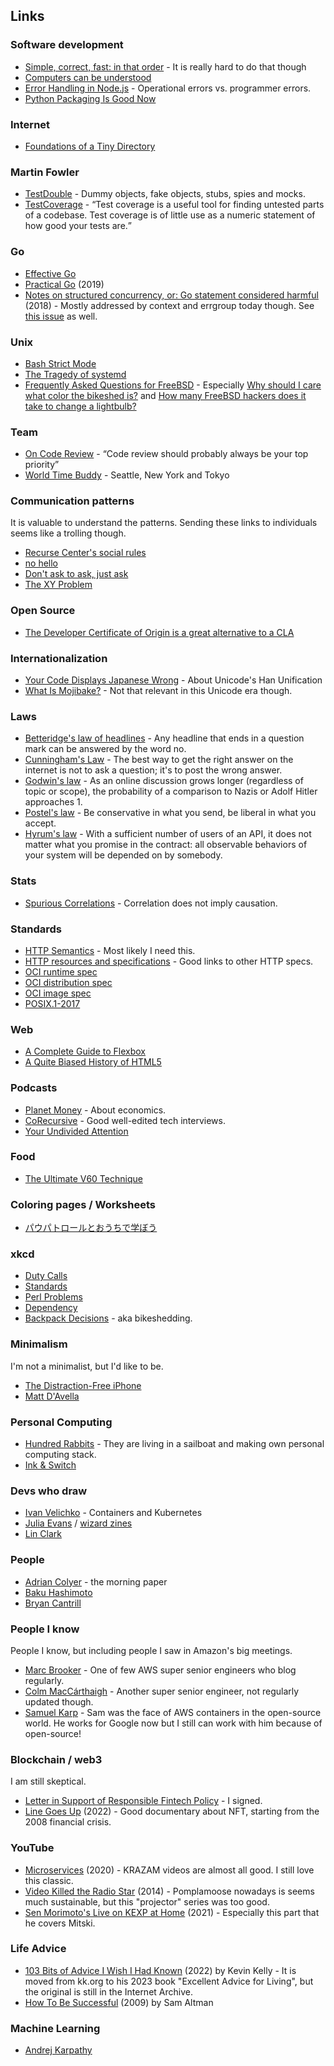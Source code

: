 ## Links

### Software development

* [Simple, correct, fast: in that order](https://drewdevault.com/2018/07/09/Simple-correct-fast.html) - It is really hard to do that though
* [Computers can be understood](https://blog.nelhage.com/post/computers-can-be-understood/)
* [Error Handling in Node.js](https://www.tritondatacenter.com/node-js/production/design/errors) - Operational errors vs. programmer errors.
* [Python Packaging Is Good Now](https://glyph.twistedmatrix.com/2016/08/python-packaging.html)

### Internet

* [Foundations of a Tiny Directory](https://www.kickscondor.com/foundations-of-a-tiny-directory/)

### Martin Fowler

* [TestDouble](https://martinfowler.com/bliki/TestDouble.html) - Dummy objects, fake objects, stubs, spies and mocks.
* [TestCoverage](https://martinfowler.com/bliki/TestCoverage.html) - <q>Test coverage is a useful tool for finding untested parts of a codebase. Test coverage is of little use as a numeric statement of how good your tests are.</q>

### Go

* [Effective Go](https://go.dev/doc/effective_go)
* [Practical Go](https://dave.cheney.net/practical-go/presentations/gophercon-singapore-2019.html) (2019)
* [Notes on structured concurrency, or: Go statement considered harmful](https://vorpus.org/blog/notes-on-structured-concurrency-or-go-statement-considered-harmful/) (2018) - Mostly addressed by context and errgroup today though. See [this issue](https://github.com/golang/go/issues/29011) as well.

### Unix

* [Bash Strict Mode](http://redsymbol.net/articles/unofficial-bash-strict-mode/)
* [The Tragedy of systemd](https://www.youtube.com/watch?v=o_AIw9bGogo)
* [Frequently Asked Questions for FreeBSD](https://docs.freebsd.org/en/books/faq/) - Especially [Why should I care what color the bikeshed is?](https://docs.freebsd.org/en/books/faq/#bikeshed-painting) and [How many FreeBSD hackers does it take to change a lightbulb?](https://docs.freebsd.org/en/books/faq/#changing-lightbulbs)

### Team

* [On Code Review](https://medium.com/@9len/on-code-review-16ea85f7c585) - <q>Code review should probably always be your top priority</q>
* [World Time Buddy](https://www.worldtimebuddy.com/?pl=1&lid=5809844,5128581,1850147) - Seattle, New York and Tokyo

### Communication patterns

It is valuable to understand the patterns.
Sending these links to individuals seems like a trolling though.

* [Recurse Center's social rules](https://www.recurse.com/social-rules)
* [no hello](https://nohello.net/en/)
* [Don't ask to ask, just ask](https://dontasktoask.com/)
* [The XY Problem](https://xyproblem.info/)

### Open Source

* [The Developer Certificate of Origin is a great alternative to a CLA](https://drewdevault.com/2021/04/12/DCO.html)

### Internationalization

* [Your Code Displays Japanese Wrong](https://heistak.github.io/your-code-displays-japanese-wrong/) - About Unicode's Han Unification
* [What Is Mojibake?](http://www8.plala.or.jp/tkubota1/mojibake/) - Not that relevant in this Unicode era though.

### Laws

* [Betteridge's law of headlines](https://en.wikipedia.org/wiki/Betteridge%27s_law_of_headlines) - Any headline that ends in a question mark can be answered by the word no.
* [Cunningham's Law](https://meta.wikimedia.org/wiki/Cunningham%27s_Law) - The best way to get the right answer on the internet is not to ask a question; it's to post the wrong answer.
* [Godwin's law](https://en.wikipedia.org/wiki/Godwin%27s_law) - As an online discussion grows longer (regardless of topic or scope), the probability of a comparison to Nazis or Adolf Hitler approaches 1.
* [Postel's law](https://en.wikipedia.org/wiki/Robustness_principle) - Be conservative in what you send, be liberal in what you accept.
* [Hyrum's law](https://www.hyrumslaw.com/) - With a sufficient number of users of an API, it does not matter what you promise in the contract: all observable behaviors of your system will be depended on by somebody.

### Stats

* [Spurious Correlations](https://tylervigen.com/spurious-correlations) - Correlation does not imply causation.

### Standards

* [HTTP Semantics](https://www.rfc-editor.org/rfc/rfc9110) - Most likely I need this.
* [HTTP resources and specifications](https://developer.mozilla.org/en-US/docs/Web/HTTP/Resources_and_specifications) - Good links to other HTTP specs.
* [OCI runtime spec](https://github.com/opencontainers/runtime-spec/blob/main/spec.md)
* [OCI distribution spec](https://github.com/opencontainers/distribution-spec/blob/main/spec.md)
* [OCI image spec](https://github.com/opencontainers/image-spec/blob/main/spec.md)
* [POSIX.1-2017](https://pubs.opengroup.org/onlinepubs/9699919799/)

### Web

* [A Complete Guide to Flexbox](https://css-tricks.com/snippets/css/a-guide-to-flexbox/)
* [A Quite Biased History of HTML5](http://diveintohtml5.info/past.html)

### Podcasts

* [Planet Money](https://www.npr.org/podcasts/510289/planet-money/) - About economics.
* [CoRecursive](https://corecursive.com/) - Good well-edited tech interviews.
* [Your Undivided Attention](https://www.humanetech.com/podcast)

### Food

* [The Ultimate V60 Technique](https://www.youtube.com/watch?v=AI4ynXzkSQo)

### Coloring pages / Worksheets

* [パウパトロールとおうちで学ぼう](https://pawpatrol.jp/learn/)

### xkcd

* [Duty Calls](https://xkcd.com/386/)
* [Standards](https://xkcd.com/927/)
* [Perl Problems](https://xkcd.com/1171/)
* [Dependency](https://xkcd.com/2347/)
* [Backpack Decisions](https://xkcd.com/1952/) - aka bikeshedding.

### Minimalism

I'm not a minimalist, but I'd like to be.

* [The Distraction-Free iPhone](https://maketime.blog/article/the-distraction-free-iphone/)
* [Matt D'Avella](https://www.mattdavella.com/)

### Personal Computing

* [Hundred Rabbits](https://100r.co/) - They are living in a sailboat and making own personal computing stack.
* [Ink & Switch](https://www.inkandswitch.com/)

### Devs who draw

* [Ivan Velichko](https://iximiuz.com/en/) - Containers and Kubernetes
* [Julia Evans](https://jvns.ca/) / [wizard zines](https://wizardzines.com/)
* [Lin Clark](https://code-cartoons.com/)

### People

* [Adrian Colyer](https://blog.acolyer.org/) - the morning paper
* [Baku Hashimoto](https://baku89.com/)
* [Bryan Cantrill](http://dtrace.org/blogs/bmc/)

### People I know

People I know, but including people I saw in Amazon's big meetings.

* [Marc Brooker](https://brooker.co.za/blog/) - One of few AWS super senior engineers who blog regularly.
* [Colm MacCárthaigh](https://shufflesharding.com/) - Another super senior engineer, not regularly updated though.
* [Samuel Karp](https://samuelkarp.com/) - Sam was the face of AWS containers in the open-source world. He works for Google now but I still can work with him because of open-source!

### Blockchain / web3

I am still skeptical.

* [Letter in Support of Responsible Fintech Policy](https://concerned.tech) - I signed.
* [Line Goes Up](https://www.youtube.com/watch?v=YQ_xWvX1n9g) (2022) - Good documentary about NFT, starting from the 2008 financial crisis.

### YouTube

* [Microservices](https://www.youtube.com/watch?v=y8OnoxKotPQ) (2020) - KRAZAM videos are almost all good. I still love this classic.
* [Video Killed the Radio Star](https://www.youtube.com/watch?v=tk4_SMI0jVc) (2014) - Pomplamoose nowadays is seems much sustainable, but this "projector" series was too good.
* [Sen Morimoto's Live on KEXP at Home](https://www.youtube.com/watch?v=Q8v44RuAaZE&t=732s) (2021) - Especially this part that he covers Mitski.

### Life Advice

* [103 Bits of Advice I Wish I Had Known](https://web.archive.org/web/20221003024152/https://kk.org/thetechnium/103-bits-of-advice-i-wish-i-had-known/) (2022) by Kevin Kelly - It is moved from kk.org to his 2023 book "Excellent Advice for Living", but the original is still in the Internet Archive.
* [How To Be Successful](https://blog.samaltman.com/how-to-be-successful) (2009) by Sam Altman

### Machine Learning

* [Andrej Karpathy](https://karpathy.ai/)
